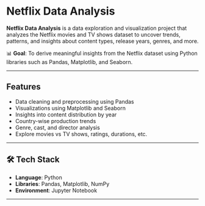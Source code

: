 # Netflix Data Analysis

**Netflix Data Analysis** is a data exploration and visualization project that analyzes the Netflix movies and TV shows dataset to uncover trends, patterns, and insights about content types, release years, genres, and more.

📊 **Goal**: To derive meaningful insights from the Netflix dataset using Python libraries such as Pandas, Matplotlib, and Seaborn.

---

## Features

- Data cleaning and preprocessing using Pandas
- Visualizations using Matplotlib and Seaborn
- Insights into content distribution by year
- Country-wise production trends
- Genre, cast, and director analysis
- Explore movies vs TV shows, ratings, durations, etc.

---

## 🛠 Tech Stack

- **Language**: Python
- **Libraries**: Pandas, Matplotlib, NumPy
- **Environment**: Jupyter Notebook

---
